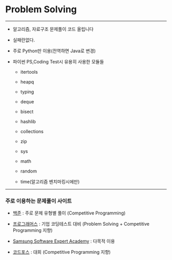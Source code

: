 # Problem Solving
***
- 알고리즘, 자료구조 문제풀이 코드 올립니다

- 실패란없다.

- 주로 Python만 이용(전역하면 Java로 변경)

- 파이썬 PS,Coding Test시 유용히 사용한 모듈들

  - itertools

  - heapq

  - typing

  - deque

  - bisect

  - hashlib

  - collections

  - zip

  - sys

  - math

  - random

  - time(알고리즘 벤치마킹시에만)
***
### 주로 이용하는 문제풀이 사이트

- [백준](https://www.acmicpc.net/) : 주로 문제 유형별 풀이 (Competitive Programming)

- [프로그래머스](https://programmers.co.kr/) : 기업 코딩테스트 대비 (Problem Solving + Competitive Programming 지향)

- [Samsung Software Expert Academy](https://swexpertacademy.com/main/main.do#none) : 다목적 이용    

- [코드포스](https://codeforces.com/) : 대회 (Competitive Programming 지향)
